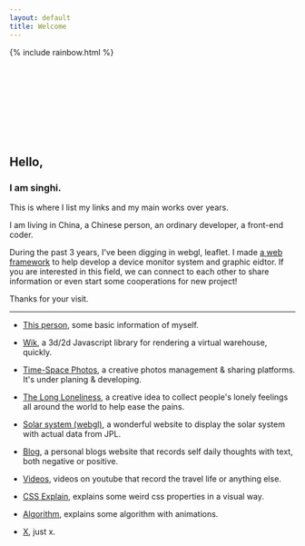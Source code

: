 ```yaml
---
layout: default
title: Welcome
---
```


<div style="height: 10rem;width: 100%">
    {% include rainbow.html %}
</div>

## Hello,
### I am singhi.

This is where I list my links and my main works over years.

I am living in China, a Chinese person, an ordinary developer, a front-end coder.

During the past 3 years, I've been digging in webgl, leaflet. I made <a href="https://wik.zhangxinghai.cn">a web framework</a> to help develop a device monitor system and graphic eidtor. If you are interested in this field, we can connect to each other to share information or even start some cooperations for new project!

Thanks for your visit.

---

- [This person](https://www.zhangxinghai.cn/about-en), some basic information of myself.

- [Wik](https://wik.zhangxinghai.cn), a 3d/2d Javascript library for rendering a virtual warehouse, quickly.

- [Time-Space Photos](https://www.tsphotos.art), a creative photos management & sharing platforms. It's under planing & developing.

- [The Long Loneliness](http://www.longloneliness.com), a creative idea to  collect people's lonely feelings all around the world to help ease the pains.

- [Solar system (webgl)](https://solar.zhangxinghai.cn), a wonderful website to display the solar system with actual data from JPL.

- [Blog](https://www.zhangxinghai.cn), a personal blogs website that records self daily thoughts with text, both negative or positive.

- [Videos](https://www.youtube.com/channel/UCOvEajUHgigi_lO3wKgpJvw), videos on youtube that record the travel life or anything else.

- [CSS Explain](/css), explains some weird css properties in a visual way.

- [Algorithm](/algorithm), explains some algorithm with animations.

- [X](https://twitter.com/singhijohn89), just x.


